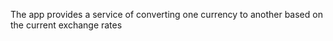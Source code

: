 The app provides a service of converting one currency to another based on the current exchange rates